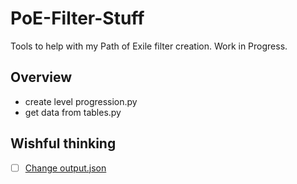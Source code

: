 # PoE-Filter-Stuff

Tools to help with my Path of Exile filter creation. Work in Progress.

## Overview
- create level progression.py
- get data from tables.py

## Wishful thinking
- [ ] [Change output.json](https://github.com/Chelyocarpus/PoE-Filter-Stuff/issues/3)
